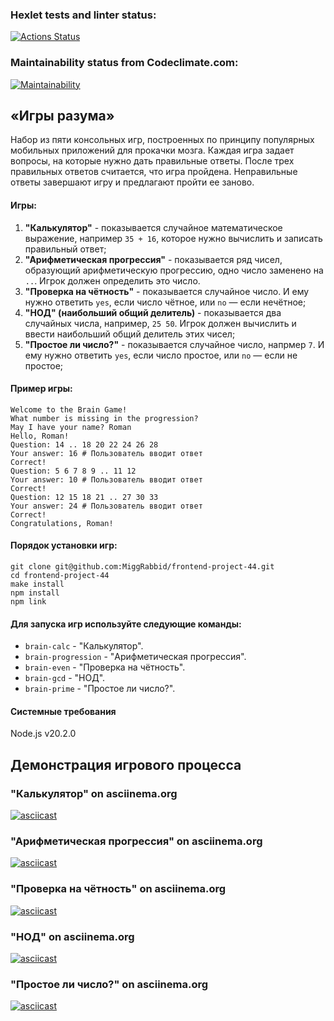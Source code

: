 ### Hexlet tests and linter status:
[![Actions Status](https://github.com/MiggRabbid/frontend-project-44/workflows/hexlet-check/badge.svg)](https://github.com/MiggRabbid/frontend-project-44/actions)

### Maintainability status from Codeclimate.com:
[![Maintainability](https://api.codeclimate.com/v1/badges/0b5a95a1aade441825f3/maintainability)](https://codeclimate.com/github/MiggRabbid/frontend-project-44/maintainability)

## «Игры разума»
Набор из пяти консольных игр, построенных по принципу популярных мобильных приложений для прокачки мозга. Каждая игра задает вопросы, на которые нужно дать правильные ответы. После трех правильных ответов считается, что игра пройдена. Неправильные ответы завершают игру и предлагают пройти ее заново. 

#### Игры:
1. **"Калькулятор"** - показывается случайное математическое выражение, например `35 + 16`, которое нужно вычислить и записать правильный ответ;
1. **"Арифметическая прогрессия"** - показывается ряд чисел, образующий арифметическую прогрессию, одно число заменено на `..`. Игрок должен определить это число.
1. **"Проверка на чётность"** - показывается случайное число. И ему нужно ответить `yes`, если число чётное, или `no` — если нечётное;
1. **"НОД" (наибольший общий делитель)** - показывается два случайных числа, например, `25 50`. Игрок должен вычислить и ввести наибольший общий делитель этих чисел;
1. **"Простое ли число?"** - показывается случайное число, напрмер `7`. И ему нужно ответить `yes`, если число простое, или `no` — если не простое;


#### Пример игры:
```brain-progression
Welcome to the Brain Game!
What number is missing in the progression?
May I have your name? Roman
Hello, Roman!
Question: 14 .. 18 20 22 24 26 28
Your answer: 16 # Пользователь вводит ответ
Correct!
Question: 5 6 7 8 9 .. 11 12
Your answer: 10 # Пользователь вводит ответ
Correct!
Question: 12 15 18 21 .. 27 30 33
Your answer: 24 # Пользователь вводит ответ
Correct!
Congratulations, Roman!
```

#### Порядок установки игр:
```
git clone git@github.com:MiggRabbid/frontend-project-44.git
cd frontend-project-44
make install
npm install
npm link
```

#### Для запуска игр используйте следующие команды:
* `brain-calc` - "Калькулятор". 
* `brain-progression` - "Арифметическая прогрессия".
* `brain-even` - "Проверка на чётность".
* `brain-gcd` - "НОД".
* `brain-prime` - "Простое ли число?".

#### Системные требования
Node.js v20.2.0

## Демонстрация игрового процесса

### "Калькулятор" on asciinema.org
[![asciicast](https://asciinema.org/a/591667.svg)](https://asciinema.org/a/591667)

### "Арифметическая прогрессия" on asciinema.org
[![asciicast](https://asciinema.org/a/591955.svg)](https://asciinema.org/a/591955)

### "Проверка на чётность" on asciinema.org
[![asciicast](https://asciinema.org/a/591424.svg)](https://asciinema.org/a/591424)

### "НОД" on asciinema.org
[![asciicast](https://asciinema.org/a/591949.svg)](https://asciinema.org/a/591949)

### "Простое ли число?" on asciinema.org
[![asciicast](https://asciinema.org/a/591958.svg)](https://asciinema.org/a/591958)